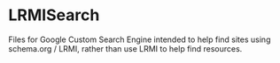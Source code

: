 # LRMISearch
Files for Google Custom Search Engine intended to help find sites using schema.org / LRMI, rather than use LRMI to help find resources.
